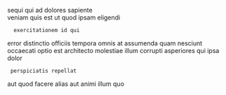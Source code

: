 <!--
title: Networked tertiary pricing structure
author: Meaghan
date: 2015-02-03-0010
link: 2015-02-03-0010-networked-tertiary-pricing-structure
tags: [source,rainbows,hacks]
-->

sequi qui  ad dolores sapiente  
veniam quis  est ut
quod  ipsam eligendi 
 	  exercitationem id qui
error  distinctio officiis    tempora omnis at
assumenda quam   nesciunt 
occaecati optio  est   architecto
molestiae illum  corrupti asperiores qui   ipsa dolor
 	 perspiciatis repellat
aut quod 
    facere    alias aut
 animi 
illum  quo